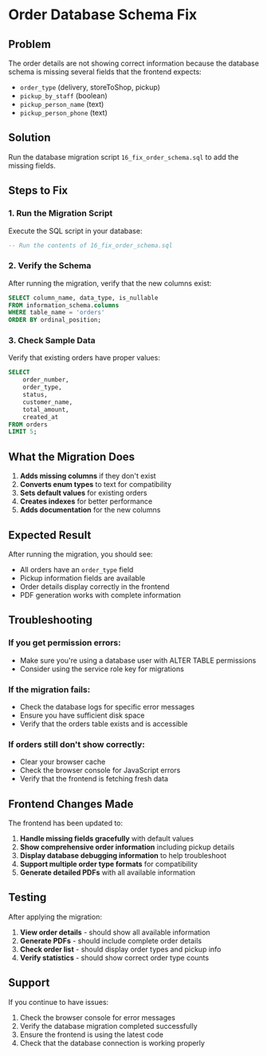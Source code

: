 # Order Database Schema Fix

## Problem
The order details are not showing correct information because the database schema is missing several fields that the frontend expects:

- `order_type` (delivery, storeToShop, pickup)
- `pickup_by_staff` (boolean)
- `pickup_person_name` (text)
- `pickup_person_phone` (text)

## Solution
Run the database migration script `16_fix_order_schema.sql` to add the missing fields.

## Steps to Fix

### 1. Run the Migration Script
Execute the SQL script in your database:

```sql
-- Run the contents of 16_fix_order_schema.sql
```

### 2. Verify the Schema
After running the migration, verify that the new columns exist:

```sql
SELECT column_name, data_type, is_nullable 
FROM information_schema.columns 
WHERE table_name = 'orders' 
ORDER BY ordinal_position;
```

### 3. Check Sample Data
Verify that existing orders have proper values:

```sql
SELECT 
    order_number,
    order_type,
    status,
    customer_name,
    total_amount,
    created_at
FROM orders 
LIMIT 5;
```

## What the Migration Does

1. **Adds missing columns** if they don't exist
2. **Converts enum types** to text for compatibility
3. **Sets default values** for existing orders
4. **Creates indexes** for better performance
5. **Adds documentation** for the new columns

## Expected Result

After running the migration, you should see:

- All orders have an `order_type` field
- Pickup information fields are available
- Order details display correctly in the frontend
- PDF generation works with complete information

## Troubleshooting

### If you get permission errors:
- Make sure you're using a database user with ALTER TABLE permissions
- Consider using the service role key for migrations

### If the migration fails:
- Check the database logs for specific error messages
- Ensure you have sufficient disk space
- Verify that the orders table exists and is accessible

### If orders still don't show correctly:
- Clear your browser cache
- Check the browser console for JavaScript errors
- Verify that the frontend is fetching fresh data

## Frontend Changes Made

The frontend has been updated to:

1. **Handle missing fields gracefully** with default values
2. **Show comprehensive order information** including pickup details
3. **Display database debugging information** to help troubleshoot
4. **Support multiple order type formats** for compatibility
5. **Generate detailed PDFs** with all available information

## Testing

After applying the migration:

1. **View order details** - should show all available information
2. **Generate PDFs** - should include complete order details
3. **Check order list** - should display order types and pickup info
4. **Verify statistics** - should show correct order type counts

## Support

If you continue to have issues:

1. Check the browser console for error messages
2. Verify the database migration completed successfully
3. Ensure the frontend is using the latest code
4. Check that the database connection is working properly 